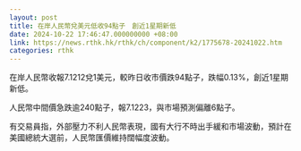```yaml
---
layout: post
title: 在岸人民幣兌美元低收94點子　創近1星期新低
date: 2024-10-22 17:46:47.000000000 +08:00
link: https://news.rthk.hk/rthk/ch/component/k2/1775678-20241022.htm
categories: rthk
---
```


在岸人民幣收報7.1212兌1美元，較昨日收市價跌94點子，跌幅0.13%，創近1星期新低。

人民幣中間價急跌逾240點子，報7.1223，與市場預測偏離6點子。

有交易員指，外部壓力不利人民幣表現，國有大行不時出手緩和市場波動，預計在美國總統大選前，人民幣匯價維持闊幅度波動。
